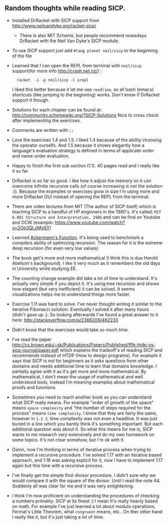 Random thoughts while reading SICP.
--

* Installed DrRacket with SICP support from http://www.neilvandyke.org/racket-sicp/
	* There is also MIT Scheme, but people recommend nowadays DrRacket with the
	  Neil Van Dyke's SICP module.
* To use SICP support just add `#lang planet neil/sicp` to the beginning of the file
* Learned that I can open the REPL from terminal with `neil/sicp` support(for
  more info http://crash.net.nz/) :

		racket  -i -p neil/sicp -l xrepl

  I liked this better because it let me use `readline`, so all bash (emacs)
  shortcuts (like jumping to the beginning) works. Don't know if DrRacket
  support it though.
* Solutions for each chapter can be found at:
  http://community.schemewiki.org/?SICP-Solutions  Nice to cross check after
  implementing the exercises.
* Comments are written with `;;`
* Love the exercises 1.4 and 1.5. I liked 1.4 because of the ability choosing
  the operator ourselfs. And 1.5 because it shows elegantly how a language's
  evaluation strategy is defined in terms of applicate-order and name-order
  evaluation.
* Happy to finish the first sub section (1.1). 40 pages read and I really like
  it so far.
* DrRacket is so far so good. I like how it adjust the memory so it can
  overcome infinite recursive calls (of course increasing is not the solution
  :)). Because the examples or exercises grow in size I'm using more and more
  DrRacket GUI instead of opening the REPL from the terminal.
* There are video lectures from MIT (The author of SICP itself) which is
  teaching SICP to a handful of HP enginners in the 1980's. It's called: `MIT
  6.001 Structure and Interpretation, 1986` and can be find on Youtube and OCW
  (example: https://www.youtube.com/watch?v=2Op3QLzMgSY)
* Learned [Ackermann's Function](https://en.wikipedia.org/wiki/Ackermann_function). 
  It's being used to benchmark a compilers ability of optimizing recursion. The
  reason for it is the extreme deep recursion (for even very low values)
* The book get's more and more mathematical (I think this is due Harold
  Abelson's background). I like it very much as it remembers the old days in
  University while studying EE.
* The counting change example did take a lot of time to understand. It's
  actually very simple if you depict it. It's using tree recursion and shows
  how elegant (but very inefficient) it can be solved. It seems visualizations
  helps me to understand things more faster.
* Exercise 1.11 was hard to solve. I've never thought writing it similar to the
  iterative Fibonacci solution. Eventually I solved it after many hours (didn't
  gave up :). So looking afterwards I've found a great answer to it here:
  http://stackoverflow.com/a/2366209/462233
* Didn't know that the exercises would take so much time.
* I've read the paper
  http://cs.brown.edu/~sk/Publications/Papers/Published/fffk-htdp-vs-sicp-journal/paper.pdf
  which explains the tradeoff's of reading SICP and recommends instead of HTDP
  (How to design programs). For example it says that SICP is not for beginners
  as it asks questions from other domains and needs additional time to learn
  that domains knowledge. I partially agree with it as it's get more and more
  mathematical. By mathematical, I don't mean the usage of mathematical and
  well understood tools, instead I'm meaning examples about mathematical proofs
  and functions.
* Sometimes you need to reach another book so you can understand what SICP
  really means. For example "order of growth of the space" means `space
  complexity` and "the number of steps required for the process" means `time
  complexity`. I know that they are fairly the same, however in `1.2.3`, time
  complexity was not even a headline. It was just buried in a line which you
  barely think it's something important. But each additional question was about
  it. So what this means for me is, SICP wants to me research very extensively
  and do my own homework on some topics. It's not clear somehow, but I'm ok
  with it.
* Damn, now I'm thinking in terms of iterative process when trying to implement
  a recursive procedure. I've solved 1.17 with an iterative based approach, and
  1.18 was asking explicit for it, now I have to implement 1.17 again but this
  time with a recursive process.
* I've finally get the simple find-divisor procedure. I didn't sure why we
  would compare it with the square of the divisor. Until I read the note 44.
  Suddenly all was clear for me and it was very enlightening. 
* I think I'm now proficient on understanding the procedures of checking a
  numbers primality. SICP at its finest :) I mean It's really heavly based on
  math. For example I've just learned a lot about modulo operations, Fermat's
  Little Theorem, what `congruent` means, etc.. On ther other hand I really
  like it, but it's just taking a lot of time.


